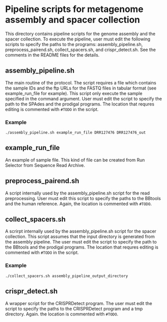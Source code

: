 # Pipeline scripts for metagenome assembly and spacer collection
This directory contains pipeline scripts for the genome assembly and the spacer collection. To execute the pipeline, user must edit the following scripts to specify the paths to the programs: assembly_pipeline.sh, preprocess_pairend.sh, collect_spacers.sh, and crispr_detect.sh. See the comments in the README files for the details.

## assembly_pipeline.sh
The main routine of the protocol. The script requires a file which contains the sample IDs and the ftp URLs for the FASTQ files in tabular format (see example_run_file for example). This script only execute the sample specified in the command argument. User must edit the script to specify the path to the SPAdes and the prodigal programs. The location that requres editing is commented with `#TODO` in the script.

### Example
```
./assembly_pipeline.sh example_run_file DRR127476 DRR127476_out
```

## example_run_file
An example of sample file. This kind of file can be created from Run Selector from Sequence Read Archive.

## preprocess_pairend.sh
A script internally used by the assembly_pipeline.sh script for the read preprocessing. User must edit this script to specify the paths to the BBtools and the human reference. Again, the location is commented with `#TODO`.

## collect_spacers.sh
A scrirpt internally used by the assembly_pipeline.sh script for the spacer collection. This script assumes that the input directory is generated from the assembly pipeline. The user must edit the script to specify the path to the BBtools and the prodigal programs. The location that requres editing is commented with `#TODO` in the script.

### Example
```
./collect_spacers.sh assembly_pipeline_output_directory
```

## crispr_detect.sh
A wrapper script for the CRISPRDetect program. The user must edit the script to specify the paths to the CRISPRDetect program and a tmp directory. Again. the location is commented with `#TODO`.
